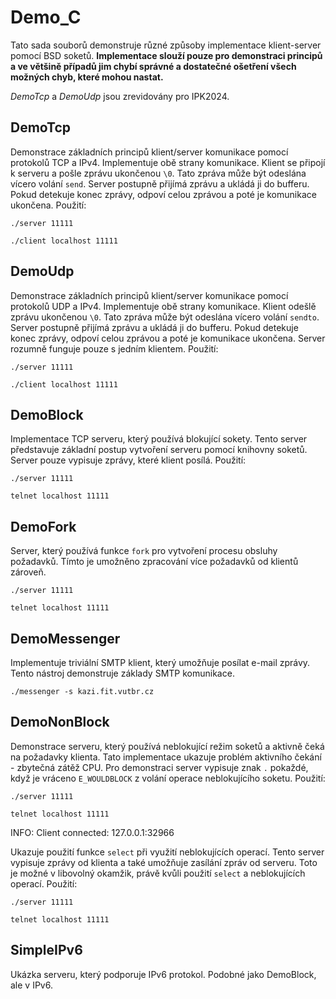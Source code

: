 # Demo_C
Tato sada souborů demonstruje různé způsoby implementace klient-server pomocí BSD soketů.
**Implementace slouží pouze pro demonstraci principů a ve většině případů jim chybí správné a dostatečné ošetření 
všech možných chyb, které mohou nastat.**

*DemoTcp* a *DemoUdp* jsou zrevidovány pro IPK2024. 

## DemoTcp
Demonstrace základních principů klient/server komunikace pomocí protokolů TCP a IPv4. Implementuje obě strany komunikace. 
Klient se připojí k serveru a pošle zprávu ukončenou `\0`. Tato zpráva může být odeslána vícero volání `send`. Server postupně přijímá zprávu a ukládá ji do bufferu. Pokud detekuje konec zprávy, odpoví celou zprávou a poté je komunikace ukončena. 
Použití:

```
./server 11111 
```

``` 
./client localhost 11111
```

## DemoUdp
Demonstrace základních principů klient/server komunikace pomocí protokolů UDP a IPv4. Implementuje obě strany komunikace. 
Klient odešlě zprávu ukončenou `\0`. Tato zpráva může být odeslána vícero volání `sendto`. Server postupně přijímá zprávu a ukládá ji do bufferu. Pokud detekuje konec zprávy, odpoví celou zprávou a poté je komunikace ukončena. Server rozumně funguje pouze s jedním klientem.
Použití:

```
./server 11111 
```

``` 
./client localhost 11111
```

## DemoBlock
Implementace TCP serveru, který používá blokující sokety. Tento server představuje 
základní postup vytvoření serveru pomocí knihovny soketů. Server pouze vypisuje
zprávy, které klient posílá. 
Použití:

```
./server 11111 
```

``` 
telnet localhost 11111
```

## DemoFork
Server, který používá funkce `fork` pro vytvoření procesu obsluhy požadavků. Tímto je umožněno zpracování více požadavků od klientů zároveň. 

```
./server 11111 
```

``` 
telnet localhost 11111
```

## DemoMessenger
Implementuje triviální SMTP klient, který umožňuje posílat e-mail zprávy. 
Tento nástroj demonstruje základy SMTP komunikace.

```
./messenger -s kazi.fit.vutbr.cz
```

## DemoNonBlock
Demonstrace serveru, který používá neblokující režim soketů a aktivně čeká na požadavky klienta. Tato implementace ukazuje problém aktivního čekání - zbytečná zátěž CPU. Pro demonstraci server vypisuje znak `.` pokaždé, když 
je vráceno `E_WOULDBLOCK` z volání operace neblokujícího soketu.
Použití:

```
./server 11111 
```

``` 
telnet localhost 11111
```
INFO: Client connected: 127.0.0.1:32966

Ukazuje použití funkce `select` při využití neblokujících operací. Tento server vypisuje zprávy 
od klienta a také umožňuje zasílání zpráv od serveru. Toto je možné v libovolný okamžik, právě kvůli použití  `select`  a neblokujících operací. 
Použití:

```
./server 11111 
```

``` 
telnet localhost 11111
```

## SimpleIPv6
Ukázka serveru, který podporuje IPv6 protokol. Podobné jako DemoBlock, ale v IPv6.